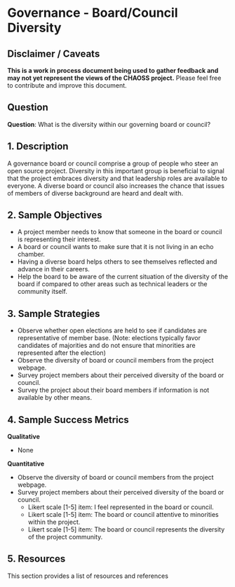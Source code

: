 # Governance - Board/Council Diversity

## Disclaimer / Caveats

**This is a work in process document being used to gather feedback and may not yet represent the views of the CHAOSS project.**
Please feel free to contribute and improve this document.

## Question

**Question**: What is the diversity within our governing board or council?

## 1. Description

A governance board or council comprise a group of people who steer an open source project. Diversity in this important group is beneficial to signal that the project embraces diversity and that leadership roles are available to everyone. A diverse board or council also increases the chance that issues of members of diverse background are heard and dealt with.


## 2. Sample Objectives

- A project member needs to know that someone in the board or council is representing their interest.
- A board or council wants to make sure that it is not living in an echo chamber.
- Having a diverse board helps others to see themselves reflected and advance in their careers.
- Help the board to be aware of the current situation of the diversity of the board if compared to other areas such as technical leaders or the community itself.


## 3. Sample Strategies
- Observe whether open elections are held to see if candidates are representative of member base. (Note: elections typically favor candidates of majorities and do not ensure that minorities are represented after the election)
- Observe the diversity of board or council members from the project webpage.
- Survey project members about their perceived diversity of the board or council.
- Survey the project about their board members if information is not available by other means.

## 4. Sample Success Metrics

**Qualitative**
- None

**Quantitative**
- Observe the diversity of board or council members from the project webpage.
- Survey project members about their perceived diversity of the board or council.
    - Likert scale [1-5] item: I feel represented in the board or council.
    - Likert scale [1-5] item: The board or council attentive to minorities within the project.
    - Likert scale [1-5] item: The board or council represents the diversity of the project community.

## 5. Resources

This section provides a list of resources and references
